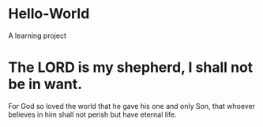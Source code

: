 # Hello-World
A learning project


The LORD is my shepherd, I shall not be in want.
=======
For God so loved the world that he gave his one and only Son, that whoever believes in him shall not perish but have eternal life.

